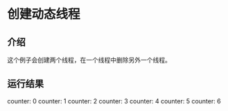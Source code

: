 # 创建动态线程 #

## 介绍 ##

这个例子会创建两个线程，在一个线程中删除另外一个线程。

## 运行结果 ##

counter: 0
counter: 1
counter: 2
counter: 3
counter: 4
counter: 5
counter: 6

